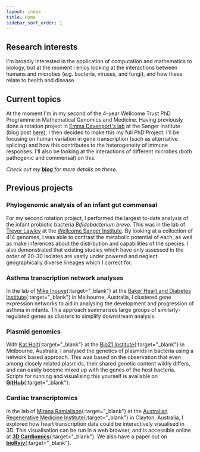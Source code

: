 ```yaml
---
layout: index
title: Home
sidebar_sort_order: 1
---
```


## Research interests

I'm broadly interested in the application of computation and mathematics to biology, but at the moment I enjoy looking at the interactions between humans and microbes (e.g. bacteria, viruses, and fungi), and how these relate to health and disease.

## Current topics

At the moment I'm in my second of the 4-year Wellcome Trust PhD Programme in Mathematical Genomics and Medicine. Having previously done a rotation project in [Emma Davenport's lab](https://davenportlab.com/) at the Sanger Institute (blog post [here](/2020/05/08/end-of-first-rotation.html)), I then decided to make this my full PhD Project. I'll be focusing on human variation in gene transcription (such as alternative splicing) and how this contributes to the heterogeneity of immune responses. I'll also be looking at the interactions of different microbes (both pathogenic and commensal) on this.

*Check out my [__blog__](/blog/) for more details on these.*

## Previous projects

### Phylogenomic analysis of an infant gut commensal

For my second rotation project, I performed the largest to-date analysis of the infant probiotic bacteria *Bifidobacterium breve*. This was in the lab of [Trevor Lawley](https://www.sanger.ac.uk/group/lawley-lab/) at the [Wellcome Sanger Institute](https://www.sanger.ac.uk/). By looking at a collection of 414 genomes, I was able to contrast the metabolic potential of each, as well as make inferences about the distribution and capabilities of the species. I also demonstrated that existing studies which have only assessed in the order of 20-30 isolates are vastly under powered and neglect geographically diverse lineages which I correct for.

### Asthma transcription network analyses
In the lab of [Mike Inouye](http://www.inouyelab.org/){:target="_blank"} at the [Baker Heart and Diabetes Institute](https://baker.edu.au/){:target="_blank"} in Melbourne, Australia, I clustered gene expression networks to aid in analysing the development and progression of asthma in infants.
This approach summarises large groups of similarly-regulated genes as clusters to simplify downstream analysis.


### Plasmid genomics
With [Kat Holt](https://holtlab.net/){:target="_blank"} at the [Bio21 Institute](https://www.bio21.unimelb.edu.au/){:target="_blank"} in Melbourne, Australia, I analysed the genetics of plasmids in bacteria using a network based approach.
This was based on the observation that even among closely related plasmids, their shared genetic content wildly differs, and can easily become mixed up with the genes of the host bacteria.
Scripts for running and visualising this yourself is available on [__GitHub__](https://github.com/atokolyi/PlasCliques){:target="_blank"}.

### Cardiac transcriptomics
In the lab of [Mirana Ramialison](https://www.armi.org.au/our-groups/ramialison-group/){:target="_blank"} at the [Australian Regenerative Medicine Institute](https://www.armi.org.au/){:target="_blank"} in Clayton, Australia, I explored how heart transcription data could be interactively visualised in 3D.
This visualisation can be run in a web browser, and is accessible online at [__3D Cardiomics__](http://3d-cardiomics.erc.monash.edu.au/){:target="_blank"}.
We also have a paper out on [__bioRxiv__](https://www.biorxiv.org/content/10.1101/792002v1){:target="_blank"}.

